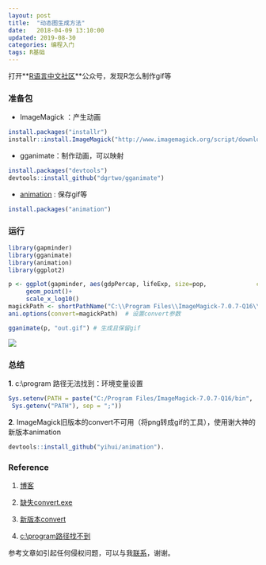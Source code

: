 ```yaml
---
layout: post
title:  "动态图生成方法"
date:   2018-04-09 13:10:00
updated: 2019-08-30
categories: 编程入门
tags: R基础
---
```


打开**[R语言中文社区](https://zhuanlan.zhihu.com/p/29911203)**公众号，发现R怎么制作gif等

### 准备包

* ImageMagick ：产生动画

```R
install.packages("installr")
installr::install.ImageMagick("http://www.imagemagick.org/script/download.php")
```

* gganimate：制作动画，可以映射

```R
install.packages("devtools")
devtools::install_github("dgrtwo/gganimate")
```

* [animation](https://cran.r-project.org/web/packages/animation/animation.pdf) : 保存gif等

```R
install.packages("animation")
```

### 运行

```R
library(gapminder)
library(gganimate)
library(animation)
library(ggplot2)

p <- ggplot(gapminder, aes(gdpPercap, lifeExp, size=pop, 		      color=continent,frame=year))+
     geom_point()+
     scale_x_log10()
magickPath <- shortPathName("C:\\Program Files\\ImageMagick-7.0.7-Q16\\magick.exe")    # 设置路径
ani.options(convert=magickPath)  # 设置convert参数

gganimate(p, "out.gif") # 生成且保留gif
```

![](https://raw.githubusercontent.com/HuaZou/HuaZou.github.io/master/_posts/img/R.dynamic.gif)


### 总结

**1**. c:\program 路径无法找到：环境变量设置

```R
Sys.setenv(PATH = paste("C:/Program Files/ImageMagick-7.0.7-Q16/bin",
 Sys.getenv("PATH"), sep = ";"))
```

**2**. ImageMagick旧版本的convert不可用（将png转成gif的工具），使用谢大神的新版本animation

```R
devtools::install_github("yihui/animation").
```



### Reference

1. [博客](https://ytlogos.github.io/2018/02/06/R%E8%AF%AD%E8%A8%80%E5%8F%AF%E8%A7%86%E5%8C%96%E5%AD%A6%E4%B9%A0%E7%AC%94%E8%AE%B0%E4%B9%8Bgganimate%E5%8C%85/)

2. [缺失convert.exe](https://github.com/dgrtwo/gganimate/issues/45)

3. [新版本convert](https://github.com/dgrtwo/gganimate/issues/22)

4. [c:\program路径找不到](https://stackoverflow.com/questions/41129257/gganimate-unable-to-call-imagemagick-correctly-possible-path-error)

参考文章如引起任何侵权问题，可以与我[联系](https://github.com/HuaZou/)，谢谢。
